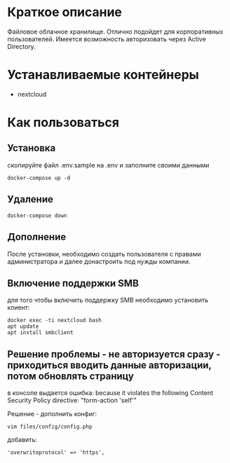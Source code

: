 # Краткое описание
Файловое облачное хранилище.
Отлично подойдет для корпоративных пользователей.
Имеется возможность авторизовать через Active Directory.

# Устанавливаемые контейнеры
* nextcloud
# Как пользоваться

## Установка

скопируйте файл .env.sample на .env и заполните своими данными

```
docker-compose up -d
```

## Удаление
```
docker-compose down
```

## Дополнение
После установки, необходимо создать пользователя с правами администратора и далее донастроить под нужды компании.

## Включение поддержки SMB
для того чтобы включить поддержку SMB необходимо установить клиент:

```
docker exec -ti nextcloud bash
apt update
apt install smbclient
```

## Решение проблемы - не авторизуется сразу - приходиться вводить данные авторизации, потом обновлять страницу
в консоле выдается ошибка: because it violates the following Content Security Policy directive: "form-action 'self'"

Решение - дополнить конфиг:
```
vim files/config/config.php
```
добавить:
```
'overwriteprotocol' => 'https',
```
